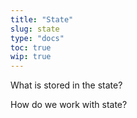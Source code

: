```yaml
---
title: "State"
slug: state
type: "docs"
toc: true
wip: true
---
```


What is stored in the state?

How do we work with state?
